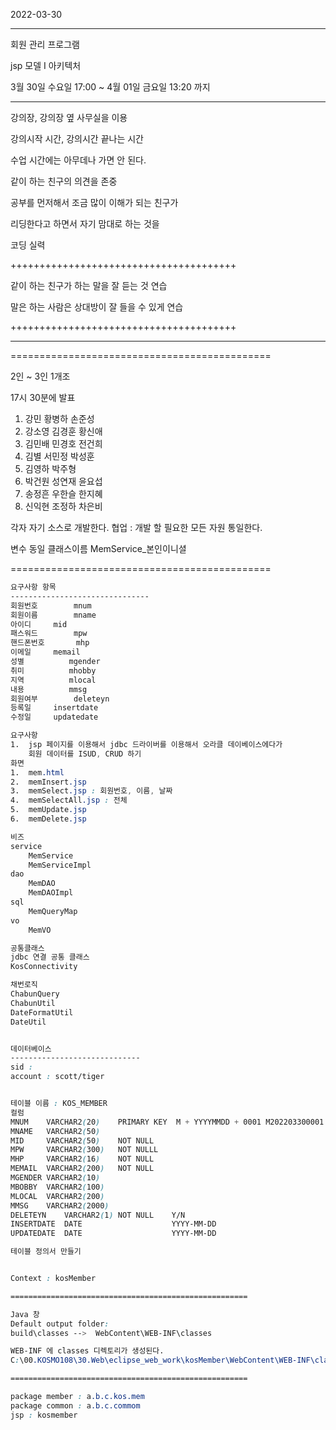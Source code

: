 2022-03-30

-------------------------------

회원 관리 프로그램 

jsp 모델 I 아키텍처

3월 30일 수요일 17:00 ~ 4월 01일 금요일 13:20 까지 

-------------------------------

강의장, 강의장 옆 사무실을 이용

강의시작 시간, 강의시간 끝나는 시간 

수업 시간에는 아무데나 가면 안 된다. 

같이 하는 친구의 의견을 존중

공부를 먼저해서 조금 많이 이해가 되는 친구가

리딩한다고 하면서 자기 맘대로 하는 것을 

코딩 실력

+++++++++++++++++++++++++++++++++++++++

같이 하는 친구가 하는 말을 잘 듣는 것 연습

말은 하는 사람은 상대방이 잘 들을 수 있게 연습

+++++++++++++++++++++++++++++++++++++++

-------------------------------

=============================================

2인 ~ 3인 1개조 

17시 30분에 발표

1. 강민 황병하 손준성		
2. 강소영 김경훈 황신애
3. 김민배 민경호 전건희
4. 김별 서민정 박성훈
5. 김영하 박주형
6. 박건원 성연재 윤요섭
7. 송정흔 우한슬 한지혜
8. 신익현 조정하 차은비

각자 자기 소스로 개발한다.
협업 : 개발 할 필요한 모든 자원 통일한다. 

변수 동일 
클래스이름 MemService_본인이니셜

=============================================

```css
요구사항 항목 
-------------------------------
회원번호		mnum
회원이름		mname
아이디		mid
패스워드		mpw
핸드폰번호		mhp
이메일		memail
성별			mgender
취미			mhobby
지역			mlocal
내용			mmsg
회원여부		deleteyn
등록일		insertdate
수정일		updatedate

요구사항 
1.	jsp 페이지를 이용해서 jdbc 드라이버를 이용해서 오라클 데이베이스에다가 
	회원 데이터를 ISUD, CRUD 하기
화면
1.	mem.html
2.  memInsert.jsp
3.  memSelect.jsp : 회원번호, 이름, 날짜
4.  memSelectAll.jsp : 전체 
5.  memUpdate.jsp
6.  memDelete.jsp

비즈
service
	MemService
	MemServiceImpl
dao
	MemDAO
	MemDAOImpl
sql
	MemQueryMap
vo
	MemVO

공통클래스 
jdbc 연결 공통 클래스 
KosConnectivity

채번로직
ChabunQuery
ChabunUtil
DateFormatUtil
DateUtil


데이터베이스 
-----------------------------
sid : 
account : scott/tiger


테이블 이름 : KOS_MEMBER
컬럼
MNUM	VARCHAR2(20)	PRIMARY KEY  M + YYYYMMDD + 0001 M202203300001
MNAME	VARCHAR2(50)
MID		VARCHAR2(50)	NOT NULL
MPW		VARCHAR2(300)	NOT NULLL
MHP		VARCHAR2(16)	NOT NULL
MEMAIL	VARCHAR2(200)	NOT NULL
MGENDER	VARCHAR2(10)
MBOBBY	VARCHAR2(100)
MLOCAL	VARCHAR2(200)
MMSG	VARCHAR2(2000)
DELETEYN	VARCHAR2(1)	NOT NULL	Y/N
INSERTDATE	DATE					YYYY-MM-DD
UPDATEDATE	DATE					YYYY-MM-DD

테이블 정의서 만들기 


Context : kosMember

=====================================================

Java 창
Default output folder:
build\classes -->  WebContent\WEB-INF\classes

WEB-INF 에 classes 디렉토리가 생성된다.
C:\00.KOSMO108\30.Web\eclipse_web_work\kosMember\WebContent\WEB-INF\classes

=====================================================

package member : a.b.c.kos.mem
package common : a.b.c.commom
jsp : kosmember
```

